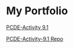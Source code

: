 # My Portfolio

<a href="https://dsw8588.github.io/PCDE-Activity-9.1"> PCDE-Activity 9.1 </a>

<a href="https://github.com/dsw8588/PCDE-Activity-9.1"> PCDE-Activity-9.1 Repo </a>

